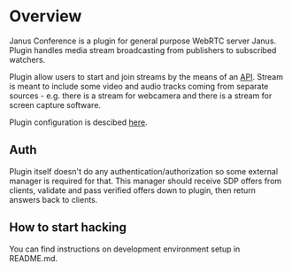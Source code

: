 # Overview

Janus Conference is a plugin for general purpose WebRTC server
Janus. Plugin handles media stream broadcasting from publishers
to subscribed watchers.

Plugin allow users to start and join streams by the means
of an [API](./api.md). Stream is meant to include some
video and audio tracks coming from separate sources - e.g.
there is a stream for webcamera and there is a stream for
screen capture software. 

Plugin configuration is descibed [here](./configuration.md).

## Auth

Plugin itself doesn't do any authentication/authorization so
some external manager is required for that.
This manager should receive SDP offers from clients, validate
and pass verified offers down to plugin, then return answers
back to clients.

## How to start hacking

You can find instructions on development environment setup
in README.md.
